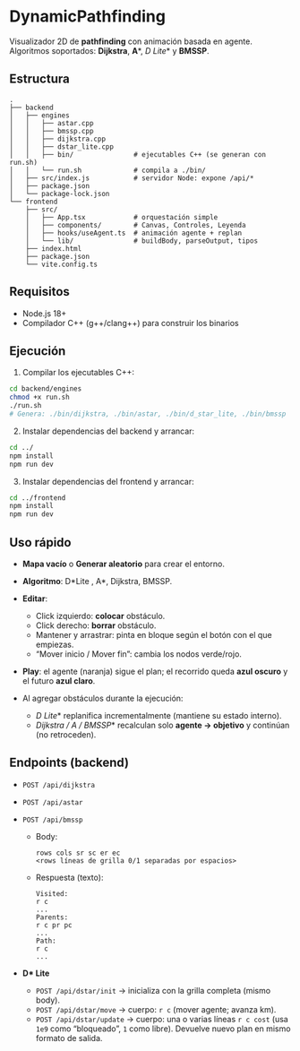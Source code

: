 # DynamicPathfinding

Visualizador 2D de **pathfinding** con animación basada en agente.
Algoritmos soportados: **Dijkstra**, **A***, **D* Lite** y **BMSSP**.

## Estructura

```
.
├── backend
│   ├── engines
│   │   ├── astar.cpp
│   │   ├── bmssp.cpp
│   │   ├── dijkstra.cpp
│   │   ├── dstar_lite.cpp
│   │   ├── bin/               # ejecutables C++ (se generan con run.sh)
│   │   └── run.sh             # compila a ./bin/
│   ├── src/index.js           # servidor Node: expone /api/*
│   ├── package.json
│   └── package-lock.json
└── frontend
    ├── src/
    │   ├── App.tsx            # orquestación simple
    │   ├── components/        # Canvas, Controles, Leyenda
    │   ├── hooks/useAgent.ts  # animación agente + replan
    │   └── lib/               # buildBody, parseOutput, tipos
    ├── index.html
    ├── package.json
    └── vite.config.ts
```

## Requisitos

* Node.js 18+
* Compilador C++ (g++/clang++) para construir los binarios

## Ejecución

1. Compilar los ejecutables C++:

```bash
cd backend/engines
chmod +x run.sh
./run.sh
# Genera: ./bin/dijkstra, ./bin/astar, ./bin/d_star_lite, ./bin/bmssp
```

2. Instalar dependencias del backend y arrancar:

```bash
cd ../
npm install
npm run dev
```

3. Instalar dependencias del frontend y arrancar:

```bash
cd ../frontend
npm install
npm run dev
```

## Uso rápido

* **Mapa vacío** o **Generar aleatorio** para crear el entorno.
* **Algoritmo**: D\*Lite , A*, Dijkstra, BMSSP.
* **Editar**:

  * Click izquierdo: **colocar** obstáculo.
  * Click derecho: **borrar** obstáculo.
  * Mantener y arrastrar: pinta en bloque según el botón con el que empiezas.
  * “Mover inicio / Mover fin”: cambia los nodos verde/rojo.
* **Play**: el agente (naranja) sigue el plan; el recorrido queda **azul oscuro** y el futuro **azul claro**.
* Al agregar obstáculos durante la ejecución:

  * **D* Lite** replanifica incrementalmente (mantiene su estado interno).
  * **Dijkstra / A* / BMSSP** recalculan solo **agente → objetivo** y continúan (no retroceden).

## Endpoints (backend)

* `POST /api/dijkstra`

* `POST /api/astar`

* `POST /api/bmssp`

  * Body:

    ```
    rows cols sr sc er ec
    <rows líneas de grilla 0/1 separadas por espacios>
    ```

  * Respuesta (texto):

    ```
    Visited:
    r c
    ...
    Parents:
    r c pr pc
    ...
    Path:
    r c
    ...
    ```

* **D\* Lite**

  * `POST /api/dstar/init` → inicializa con la grilla completa (mismo body).
  * `POST /api/dstar/move` → cuerpo: `r c` (mover agente; avanza km).
  * `POST /api/dstar/update` → cuerpo: una o varias líneas `r c cost`
    (usa `1e9` como “bloqueado”, `1` como libre). Devuelve nuevo plan en mismo formato de salida.
